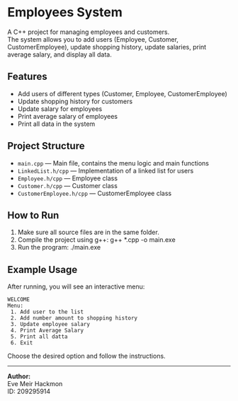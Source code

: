 # Employees System

A C++ project for managing employees and customers.  
The system allows you to add users (Employee, Customer, CustomerEmployee), update shopping history, update salaries, print average salary, and display all data.

## Features

- Add users of different types (Customer, Employee, CustomerEmployee)
- Update shopping history for customers
- Update salary for employees
- Print average salary of employees
- Print all data in the system

## Project Structure

- `main.cpp` — Main file, contains the menu logic and main functions
- `LinkedList.h/cpp` — Implementation of a linked list for users
- `Employee.h/cpp` — Employee class
- `Customer.h/cpp` — Customer class
- `CustomerEmployee.h/cpp` — CustomerEmployee class

## How to Run

1. Make sure all source files are in the same folder.
2. Compile the project using g++:
    g++ *.cpp -o main.exe
3. Run the program:
    ./main.exe

## Example Usage

After running, you will see an interactive menu:
```
WELCOME
Menu:
 1. Add user to the list
 2. Add number amount to shopping history
 3. Update employee salary
 4. Print Average Salary
 5. Print all datta
 6. Exit
```
Choose the desired option and follow the instructions.

---

**Author:**  
Eve Meir Hackmon  
ID: 209295914
